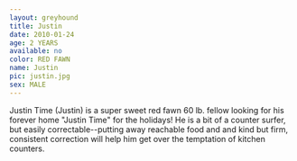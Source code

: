 ```yaml
---
layout: greyhound
title: Justin
date: 2010-01-24
age: 2 YEARS
available: no
color: RED FAWN
name: Justin
pic: justin.jpg
sex: MALE
---
```


Justin Time (Justin) is a super sweet red fawn 60 lb. fellow looking for his forever home "Justin Time" for the
holidays!  He is a bit of a counter surfer, but easily correctable--putting away reachable food and and kind but firm,
consistent correction will help him get over the temptation of kitchen counters.
